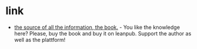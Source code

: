 # link

* [the source of all the information, the book.](https://leanpub.com/dockerdeepdive) - You like the knowledge here? Please, buy the book and buy it on leanpub. Support the author as well as the plattform!

